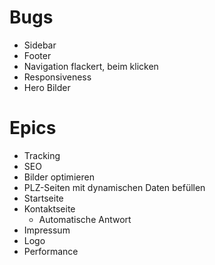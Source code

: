 # Bugs
- Sidebar
- Footer
- Navigation flackert, beim klicken
- Responsiveness
- Hero Bilder

# Epics
- Tracking
- SEO
- Bilder optimieren
- PLZ-Seiten mit dynamischen Daten befüllen
- Startseite
- Kontaktseite
    - Automatische Antwort
- Impressum
- Logo
- Performance
